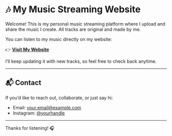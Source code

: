 # 🎶 My Music Streaming Website

Welcome! This is my personal music streaming platform where I upload and share the music I create. All tracks are original and made by me.

You can listen to my music directly on my website:

👉 **[Visit My Website](https://yourwebsite.com)**

I’ll keep updating it with new tracks, so feel free to check back anytime.

---

## 📬 Contact

If you’d like to reach out, collaborate, or just say hi:

* Email: [your.email@example.com](mailto:your.email@example.com)
* Instagram: [@yourhandle](https://instagram.com/yourhandle)

---

Thanks for listening! 🎧
